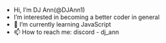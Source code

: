 - Hi, I’m DJ Ann(@DJAnn1)
- I’m interested in becoming a better coder in general
- 🌱 I’m currently learning JavaScript
- 📫 How to reach me: discord - dj_ann

<!---
DJAnn1/DJAnn1 is a ✨ special ✨ repository because its `README.md` (this file) appears on your GitHub profile.
You can click the Preview link to take a look at your changes.
--->
